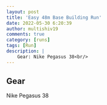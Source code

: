 ```yaml
---
layout: post
title: 'Easy 48m Base Building Run'
date: 2022-05-30 6:20:39
author: multishiv19
comments: true
category: [runs]
tags: [Run]
description: |
    Gear: Nike Pegasus 38<br/>
---
```


## Gear
Nike Pegasus 38



<div width='100%' class='strava-embed-placeholder' data-embed-type='activity' data-embed-id='7228475048'></div>
<script src='https://strava-embeds.com/embed.js'></script>
